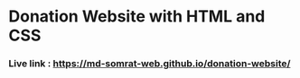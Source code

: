 # Donation Website with HTML and CSS

### Live link : https://md-somrat-web.github.io/donation-website/
